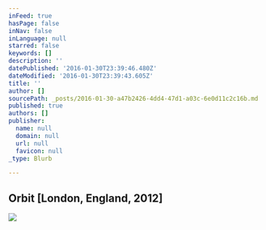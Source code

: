 ```yaml
---
inFeed: true
hasPage: false
inNav: false
inLanguage: null
starred: false
keywords: []
description: ''
datePublished: '2016-01-30T23:39:46.480Z'
dateModified: '2016-01-30T23:39:43.605Z'
title: ''
author: []
sourcePath: _posts/2016-01-30-a47b2426-4dd4-47d1-a03c-6e0d11c2c16b.md
published: true
authors: []
publisher:
  name: null
  domain: null
  url: null
  favicon: null
_type: Blurb

---
```

## Orbit \[London, England, 2012\]
![](https://the-grid-user-content.s3-us-west-2.amazonaws.com/6c87ea4a-1aea-42e2-8681-2708113dec2b.jpg)